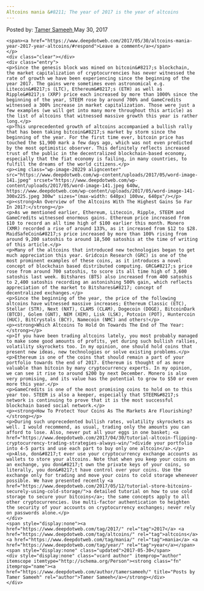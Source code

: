 ```yaml
---
Altcoins mania &#8211; The year of 2017 is the year of altcoins
---
```

<article class="post-listing post-20224 post type-post status-publish format-standard has-post-thumbnail hentry category-deepdot-news tag-3676 tag-altcoins tag-mania tag-year">
    <div class="post-inner">
        <span>Posted by: <a href="https://www.deepdotweb.com/author/tamersameeh/" title="">Tamer Sameeh </a></span>
    <span>May 30, 2017</span>
    
    <span><a href="https://www.deepdotweb.com/2017/05/30/altcoins-mania-year-2017-year-altcoins/#respond">Leave a comment</a></span>
    </p>
    <div class="clear"></div>
    <div class="entry">
    <p>Since the genesis block was mined on bitcoin&#8217;s blockchain, the market capitalization of cryptocurrencies has never witnessed the rate of growth we have been experiencing since the beginning of the year 2017. The gains were sometimes even astronomical e.g. Litecoin&#8217;s (LTC), Ethereum&#8217;s (ETH) as well as Ripple&#8217;s (XRP) price each increased by more than 1000% since the beginning of the year, STEEM rose by around 700% and GameCredits witnessed a 300% increase in market capitalization. Those were just a few examples (we will get into many more throughout this article) as the list of altcoins that witnessed massive growth this year is rather long.</p>
    <p>This unprecedented growth of altcoins accompanied a bullish rally that has been taking bitcoin&#8217;s market by storm since the beginning of the year. For the first time ever, bitcoin price has touched the $1,900 mark a few days ago, which was not even predicted by the most optimistic observer. This definitely reflects increased trust of the public in the decentralized blockchain-based economy, especially that the fiat economy is failing, in many countries, to fulfill the dreams of the world citizens.</p>
    <p><img class="wp-image-20229 aligncenter" src="https://www.deepdotweb.com/wp-content/uploads/2017/05/word-image-141.jpeg" srcset="https://www.deepdotweb.com/wp-content/uploads/2017/05/word-image-141.jpeg 640w, https://www.deepdotweb.com/wp-content/uploads/2017/05/word-image-141-300x225.jpeg 300w" sizes="(max-width: 640px) 100vw, 640px"/></p>
    <p><strong>An Overview of the Altcoins With The Highest Gains So Far In 2017:</strong></p>
    <p>As we mentioned earlier, Ethereum, Litecoin, Ripple, STEEM and GameCredits witnessed enormous gains. Ethereum price increased from $10 to record an all time high of $100 earlier this month. Monero (XMR) recorded a rise of around 133%, as it increased from $12 to $28. MaidSafeCoin&#8217;s price increased by more than 100% rising from around 9,200 satoshis to around 18,500 satoshis at the time of writing of this article.</p>
    <p>Many of the altcoins that introduced new technologies began to get much appreciation this year. Gridcoin Research (GRC) is one of the most prominent examples of these coins, as it introduces a novel concept of blockchain based distributed computing. GRC&#8217;s price rose from around 700 satoshis, to score its all time high of 3,600 satoshis last week. Bitshares (BTS) also increased from 400 satoshis to 2,400 satoshis recording an astonishing 500% gain, which reflects appreciation of the market to Bitshares&#8217; concept of decentralized exchanges.</p>
    <p>Since the beginning of the year, the price of the following altcoins have witnessed massive increases; Ethereum Classic (ETC), Stellar (STR), Next (NXT), CLAMS (CLAM), Dogecoin (DOGE), BitcoinDark (BTCD), Golem (GNT), NEM (XEM), Lisk (LSK), Potcoin (POT), Huntercoin (HUC), BitCrystals (BCY), Namecoin (NMC) and others!</p>
    <p><strong>Which Altcoins To Hold On Towards The End of The Year:</strong></p>
    <p>If you have been trading altcoins lately, you most probably managed to make some good amounts of profits, yet during such bullish rallies, volatility skyrockets too. In my opinion, one should hold coins that present new ideas, new technologies or solve existing problems.</p>
    <p>Ethereum is one of the coins that should remain a part of your portfolio towards the end of 2017. Ethereum is thought of as more valuable than bitcoin by many cryptocurrency experts. In my opinion, we can see it rise to around $200 by next December. Monero is also very promising, and its value has the potential to grow to $50 or even more this year.</p>
    <p>GameCredits is one of the most promising coins to hold on to this year too. STEEM is also a keeper, especially that STEEM&#8217;s network is continuing to prove that it is the most successful blockchain based social network.</p>
    <p><strong>How To Protect Your Coins As The Markets Are Flourishing?</strong></p>
    <p>During such unprecedented bullish rates, volatility skyrockets as well. I would recommend, as usual, trading only the amounts you can afford to lose. Also, never put all your eggs in one basket; <a href="https://www.deepdotweb.com/2017/04/30/tutorial-altcoin-flipping-cryptocurrency-trading-strategies-always-win/">divide your portfolio into 4-5 parts and use each part to buy only one altcoin</a>.</p>
    <p>Also, don&#8217;t ever use your cryptocurrency exchange accounts as wallets to store your altcoins. Note that when you keep your coins on an exchange, you don&#8217;t own the private keys of your coins, so literally, you don&#8217;t have control over your coins. Use the exchange only for trading and move your coins to cold storage whenever possible. We have presented recently <a href="https://www.deepdotweb.com/2017/05/12/tutorial-store-bitcoins-securely-using-cold-storage/">a detailed tutorial on how to use cold storage to secure your bitcoins</a>; the same concepts apply to all other cryptocurrencies. Use multi-factor authentication to heighten the security of your accounts on cryptocurrency exchanges; never rely on passwords alone.</p>
    </div>
    <span style="display:none"><a href="https://www.deepdotweb.com/tag/2017/" rel="tag">2017</a> <a href="https://www.deepdotweb.com/tag/altcoins/" rel="tag">altcoins</a> <a href="https://www.deepdotweb.com/tag/mania/" rel="tag">mania</a> <a href="https://www.deepdotweb.com/tag/year/" rel="tag">year</a></span> <span style="display:none" class="updated">2017-05-30</span>
    <div style="display:none" class="vcard author" itemprop="author" itemscope itemtype="http://schema.org/Person"><strong class="fn" itemprop="name"><a href="https://www.deepdotweb.com/author/tamersameeh/" title="Posts by Tamer Sameeh" rel="author">Tamer Sameeh</a></strong></div>
    </div>
</article>

